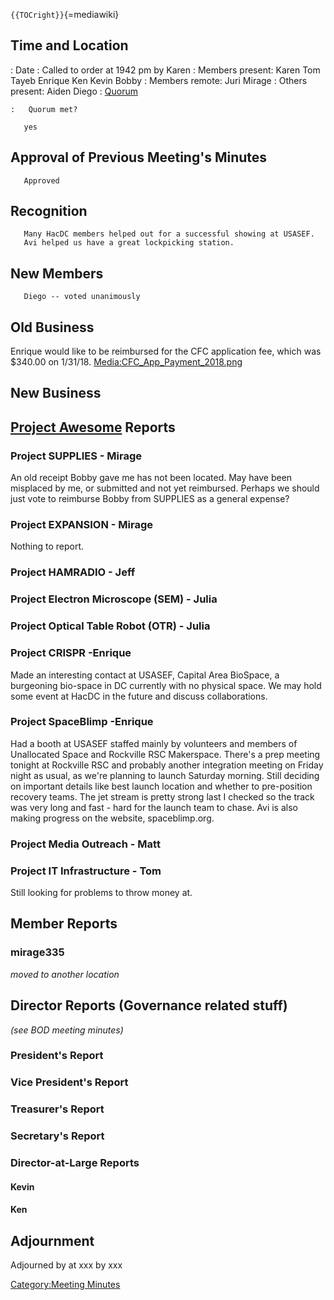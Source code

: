 `{{TOCright}}`{=mediawiki}

## Time and Location

:   Date
:   Called to order at 1942 pm by Karen
:   Members present: Karen Tom Tayeb Enrique Ken Kevin Bobby
:   Members remote: Juri Mirage
:   Others present: Aiden Diego
:   [Quorum](Quorum)

    :   Quorum met?

`   yes`

## Approval of Previous Meeting's Minutes

`   Approved`

## Recognition

`   Many HacDC members helped out for a successful showing at USASEF.`\
`   Avi helped us have a great lockpicking station.`

## New Members

`   Diego -- voted unanimously`

## Old Business

Enrique would like to be reimbursed for the CFC application fee, which
was \$340.00 on 1/31/18.
[Media:CFC_App_Payment_2018.png](Media:CFC_App_Payment_2018.png)

## New Business

## [Project Awesome](:Category:Project_Awesome) Reports

### Project SUPPLIES - Mirage

An old receipt Bobby gave me has not been located. May have been
misplaced by me, or submitted and not yet reimbursed. Perhaps we should
just vote to reimburse Bobby from SUPPLIES as a general expense?

### Project EXPANSION - Mirage

Nothing to report.

### Project HAMRADIO - Jeff

### Project Electron Microscope (SEM) - Julia

### Project Optical Table Robot (OTR) - Julia

### Project CRISPR -Enrique

Made an interesting contact at USASEF, Capital Area BioSpace, a
burgeoning bio-space in DC currently with no physical space. We may hold
some event at HacDC in the future and discuss collaborations.

### Project SpaceBlimp -Enrique

Had a booth at USASEF staffed mainly by volunteers and members of
Unallocated Space and Rockville RSC Makerspace. There's a prep meeting
tonight at Rockville RSC and probably another integration meeting on
Friday night as usual, as we're planning to launch Saturday morning.
Still deciding on important details like best launch location and
whether to pre-position recovery teams. The jet stream is pretty strong
last I checked so the track was very long and fast - hard for the launch
team to chase. Avi is also making progress on the website,
spaceblimp.org.

### Project Media Outreach - Matt

### Project IT Infrastructure - Tom

Still looking for problems to throw money at.

## Member Reports

### mirage335

*moved to another location*

## Director Reports (Governance related stuff)

*(see BOD meeting minutes)*

### President's Report

### Vice President's Report

### Treasurer's Report

### Secretary's Report

### Director-at-Large Reports

#### Kevin

#### Ken

## Adjournment

Adjourned by at xxx by xxx

[Category:Meeting Minutes](Category:Meeting_Minutes)
